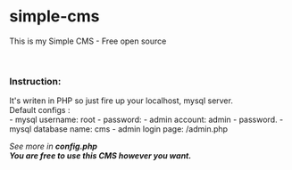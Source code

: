 # simple-cms
This is my Simple CMS - Free open source

<br/>
<h3>Instruction: </h3>
It's writen in PHP so just fire up your localhost, mysql server.<br/>
Default configs :<br/>
- mysql username: root
- password: 
- admin account: admin - password.
- mysql database name: cms
- admin login page: /admin.php

<i>See more in <b>config.php<b> </i> <br/>
<i>You are free to use this CMS however you want.</i>